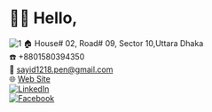 # :raising_hand_man: Hello,
![1](https://github.com/user-attachments/assets/09f5f057-c4c7-40fa-a4fb-20139e3e0ccc)
:house: House# 02, Road# 09, Sector 10,Uttara Dhaka <br>
:phone: +8801580394350 <br>
:email: sayid1218.pen@gmail.com <br>
:globe_with_meridians: [Web Site](https://abdullah-sayid-portfolio.netlify.app/)    <br> 
[![LinkedIn](https://img.shields.io/badge/LinkedIn-%230077B5.svg?logo=linkedin&logoColor=white)](https://linkedin.com/in/abdullah-mohammod-sayid-boiah-b58594267) <br>
[![Facebook](https://img.shields.io/badge/Facebook-%231877F2.svg?logo=Facebook&logoColor=white)](https://facebook.com/Abdullah.Sayid.1218)   <br>
